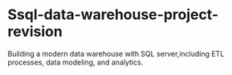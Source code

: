 # Ssql-data-warehouse-project-revision
Building a modern data warehouse with SQL server,including ETL processes, data modeling, and analytics.
